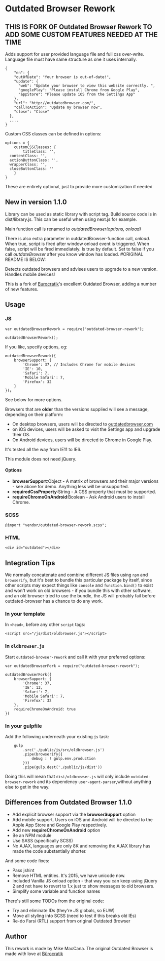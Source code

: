 # Outdated Browser Rework

## THIS IS FORK OF Outdated Browser Rework TO ADD SOME CUSTOM FEATURES NEEDED AT THE TIME

Adds support for user provided language file and full css over-write. 
Language file must have same structure as one it uses internally. 
 
 	{
 		"en": {
        "outOfDate": "Your browser is out-of-date!",
        "update": {
          "web": "Update your browser to view this website correctly. ",
          "googlePlay": "Please install Chrome from Google Play",
          "appStore": "Please update iOS from the Settings App"
        },
        "url": "http://outdatedbrowser.com/",
        "callToAction": "Update my browser now",
        "close": "Close"
      },
      ....
 	}
 	
Custom CSS classes can be defined in options:

	options = {
		customCSSClasses: {
			titleClass: '',
      contentClass: '',
      actionButtonClass: '',
      wrapperClass: '',
      closeButtonClass: ''
		}
	}
These are entirely optional, just to provide more customization if needed

## New in version 1.1.0
Library can be used as static library with script tag. Build source code is in dist/library.js. This can be useful when using next.js for example. 

Main function call is renamed to *outdatedBrowser(options, onload)*

There is also extra parameter in outdatedBrowser-function call, *onload*. 
When true, script is fired after window onload event is triggered. When false, script will be fired immediately.
Is true by default. Set to false if you call *outdateBrowser* after you know window has loaded.
#ORIGINAL README IS BELOW:

Detects outdated browsers and advises users to upgrade to a new version. Handles mobile devices!

This is a fork of [Burocratik](http://www.burocratik.com)'s excellent Outdated Browser, adding a number of new features.

## Usage

### JS

	var outdatedBrowserRework = require("outdated-browser-rework");

	outdatedBrowserRework();

If you like, specify options, eg:

	outdatedBrowserRework({
		browserSupport: {
			'Chrome': 37, // Includes Chrome for mobile devices
			'IE': 10,
			'Safari': 7,
			'Mobile Safari': 7,
			'Firefox': 32
		}
	});

See below for more options.

Browsers that are __older__ than the versions supplied will see a message, depending on their platform:

 - On desktop browsers, users will be directed to [outdatedbrowser.com](http://outdatedbrowser.com)
 - on iOS devices, users will be asked to visit the Settings app and upgrade their OS.
 - On Android devices, users will be directed to Chrome in Google Play.

It's tested all the way from IE11 to IE6.

This module does not need jQuery.

#### Options

 - __browserSupport__:Object - A matrix of browsers and their major versions - see above for demo. Anything less will be unsupported.
 - __requiredCssProperty__:String - A CSS property that must be supported.
 - __requireChromeOnAndroid__:Boolean - Ask Android users to install Chrome.

### SCSS

	@import "vendor/outdated-browser-rework.scss";

### HTML

	<div id="outdated"></div>

## Integration Tips

We normally concatenate and combine different JS files using `npm` and `browserify`, but it's best to bundle this particular package by itself, since other scripts may expect things like `console` and `function.bind()` to exist and won't work on old browsers - if you bundle this with other software, and an old browser tried to use the bundle, the JS will probably fail before outdated-browser has a chance to do any work.

### In your template

In `<head>`, before any other `script` tags:

    <script src="/js/dist/oldbrowser.js"></script>

### In `oldbrowser.js`

Start `outdated-browser-rework` and call it with your preferred options:

    var outdatedBrowserFork = require("outdated-browser-rework");

    outdatedBrowserFork({
    	browserSupport: {
    		'Chrome': 37,
    		'IE': 13,
    		'Safari': 7,
    		'Mobile Safari': 7,
    		'Firefox': 32
    	},
    	requireChromeOnAndroid: true
    })


### In your gulpfile

Add the following underneath your existing `js` task:

		gulp
			.src('./public/js/src/oldbrowser.js')
			.pipe(browserify({
				debug : ! gulp.env.production
			}))
			.pipe(gulp.dest('./public/js/dist'))

Doing this will mean that `dist/oldbrowser.js` will only include `outdated-browser-rework` and its dependency `user-agent-parser`,without anything else to get in the way.

## Differences from Outdated Browser 1.1.0

 - Add explicit browser support via the __browserSupport__ option
 - Add mobile support. Users on iOS and Android will be directed to the Apple App Store and Google Play respectively.
 - Add new __requireChromeOnAndroid__ option
 - Be an NPM module
 - Use SASS (specifically SCSS)
 - No AJAX, languages are only 8K and removing the AJAX library has made the code substantially shorter.

And some code fixes:

 - Pass jshint
 - Remove HTML entities. It's 2015, we have unicode now.
 - Included Vanilla JS onload option - that way you can keep using jQuery 2 and not have to revert to 1.x just to show messages to old browsers.
 - Simplify some variable and function names

There's still some TODOs from the original code:

 - Try and eliminate IDs (they're JS globals, so EUW)
 - Move all styling into SCSS (need to test if this breaks old IEs)
 - Re-do Farsi (RTL) support from original Outdated Browser

## Author

This rework is made by Mike MacCana.
The original Outdated Browser is made with love at [Bürocratik](http://burocratik.com)
